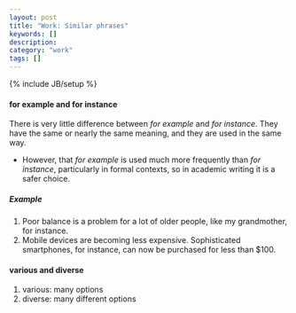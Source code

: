 ```yaml
---
layout: post
title: "Work: Similar phrases"
keywords: []
description: 
category: "work"
tags: []
---
```

{% include JB/setup %}

#### for example and for instance
There is very little difference between *for example* and *for instance*. They
have the same or nearly the same meaning, and they are used in the same way.
- However, that *for example* is used much more frequently than *for instance*,
  particularly in formal contexts, so in academic writing it is a safer choice.


##### Example
1. Poor balance is a problem for a lot of older people, like my grandmother,
   for instance.
2. Mobile devices are becoming less expensive. Sophisticated smartphones, for
   instance, can now be purchased for less than \$100.


#### various and diverse
1. various: many options
2. diverse: many different options
